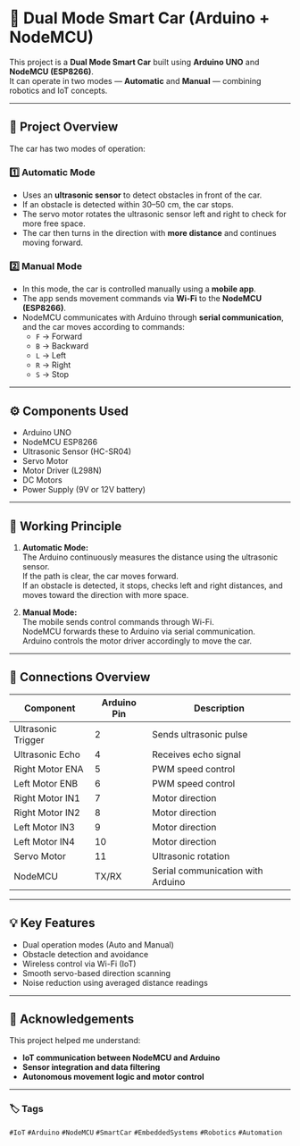# 🚗 Dual Mode Smart Car (Arduino + NodeMCU)

This project is a **Dual Mode Smart Car** built using **Arduino UNO** and **NodeMCU (ESP8266)**.  
It can operate in two modes — **Automatic** and **Manual** — combining robotics and IoT concepts.

---

## 🔹 Project Overview

The car has two modes of operation:

### 1️⃣ Automatic Mode
- Uses an **ultrasonic sensor** to detect obstacles in front of the car.
- If an obstacle is detected within 30–50 cm, the car stops.
- The servo motor rotates the ultrasonic sensor left and right to check for more free space.
- The car then turns in the direction with **more distance** and continues moving forward.

### 2️⃣ Manual Mode
- In this mode, the car is controlled manually using a **mobile app**.
- The app sends movement commands via **Wi-Fi** to the **NodeMCU (ESP8266)**.
- NodeMCU communicates with Arduino through **serial communication**, and the car moves according to commands:
  - `F` → Forward  
  - `B` → Backward  
  - `L` → Left  
  - `R` → Right  
  - `S` → Stop  

---

## ⚙️ Components Used
- Arduino UNO  
- NodeMCU ESP8266  
- Ultrasonic Sensor (HC-SR04)  
- Servo Motor  
- Motor Driver (L298N)  
- DC Motors  
- Power Supply (9V or 12V battery)

---

## 🧠 Working Principle

1. **Automatic Mode:**  
   The Arduino continuously measures the distance using the ultrasonic sensor.  
   If the path is clear, the car moves forward.  
   If an obstacle is detected, it stops, checks left and right distances, and moves toward the direction with more space.

2. **Manual Mode:**  
   The mobile sends control commands through Wi-Fi.  
   NodeMCU forwards these to Arduino via serial communication.  
   Arduino controls the motor driver accordingly to move the car.

---

## 🔌 Connections Overview

| Component | Arduino Pin | Description |
|------------|--------------|-------------|
| Ultrasonic Trigger | 2 | Sends ultrasonic pulse |
| Ultrasonic Echo | 4 | Receives echo signal |
| Right Motor ENA | 5 | PWM speed control |
| Left Motor ENB | 6 | PWM speed control |
| Right Motor IN1 | 7 | Motor direction |
| Right Motor IN2 | 8 | Motor direction |
| Left Motor IN3 | 9 | Motor direction |
| Left Motor IN4 | 10 | Motor direction |
| Servo Motor | 11 | Ultrasonic rotation |
| NodeMCU | TX/RX | Serial communication with Arduino |

---

## 💡 Key Features
- Dual operation modes (Auto and Manual)
- Obstacle detection and avoidance
- Wireless control via Wi-Fi (IoT)
- Smooth servo-based direction scanning
- Noise reduction using averaged distance readings

---

## 🙌 Acknowledgements
This project helped me understand:
- **IoT communication between NodeMCU and Arduino**
- **Sensor integration and data filtering**
- **Autonomous movement logic and motor control**

---

### 🏷️ Tags
`#IoT` `#Arduino` `#NodeMCU` `#SmartCar` `#EmbeddedSystems` `#Robotics` `#Automation`
